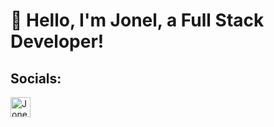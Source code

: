 # 👋 Hello, I'm Jonel, a Full Stack Developer!

## **Socials:**
<a href="https://www.linkedin.com/in/jonel-briones-64bb8521b" rel="nofollow" target="_blank"><img align="left" alt="Jonel | LinkedIn" width="32px" src="https://user-images.githubusercontent.com/90445143/230379438-6243006a-2981-4e90-9968-457c9f20e026.png" style="max-width: 100%;"></a>
